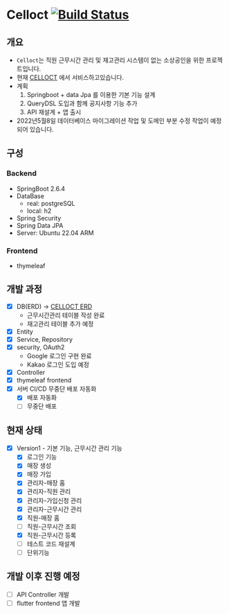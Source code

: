 # Celloct [![Build Status](https://app.travis-ci.com/Heekng/Celloct.svg?token=WRCyztUpsDvwjVcyMsdU&branch=main)](https://app.travis-ci.com/Heekng/Celloct)

## 개요

- `Celloct`는 직원 근무시간 관리 및 재고관리 시스템이 없는 소상공인을 위한 프로젝트입니다.
- 현재 [CELLOCT](https://celloct.heekng.com) 에서 서비스하고있습니다.
- 계획
  1. Springboot + data Jpa 를 이용한 기본 기능 설계
  2. QueryDSL 도입과 함께 공지사항 기능 추가
  3. API 재설계 + 앱 출시
- 2022년5월8일 데이터베이스 마이그레이션 작업 및 도메인 부분 수정 작업이 예정되어 있습니다.



## 구성

### Backend

- SpringBoot 2.6.4
- DataBase
  - real: postgreSQL
  - local: h2
- Spring Security
- Spring Data JPA
- Server: Ubuntu 22.04 ARM

### Frontend

- thymeleaf

## 개발 과정

- [x] DB(ERD) -> [CELLOCT ERD](https://www.erdcloud.com/d/MypHjcCYBskmfucBw)
  - 근무시간관리 테이블 작성 완료
  - 재고관리 테이블 추가 예정
- [x] Entity
- [x] Service, Repository
- [x] security, OAuth2
  - Google 로그인 구현 완료
  - Kakao 로그인 도입 예정
- [x] Controller
- [x] thymeleaf frontend
- [x] 서버 CI/CD 무중단 배포 자동화
  - [x] 배포 자동화
  - [ ] 무중단 배포

## 현재 상태

- [x] Version1 - 기본 기능, 근무시간 관리 기능
  - [X] 로그인 기능
  - [X] 매장 생성
  - [X] 매장 가입
  - [X] 관리자-매장 홈
  - [X] 관리자-직원 관리
  - [X] 관리자-가입신청 관리
  - [x] 관리자-근무시간 관리
  - [X] 직원-매장 홈
  - [ ] 직원-근무시간 조회
  - [X] 직원-근무시간 등록
  - [ ] 테스트 코드 재설계
  - [ ] 단위기능 

## 개발 이후 진행 예정

- [ ] API Controller 개발
- [ ] flutter frontend 앱 개발
